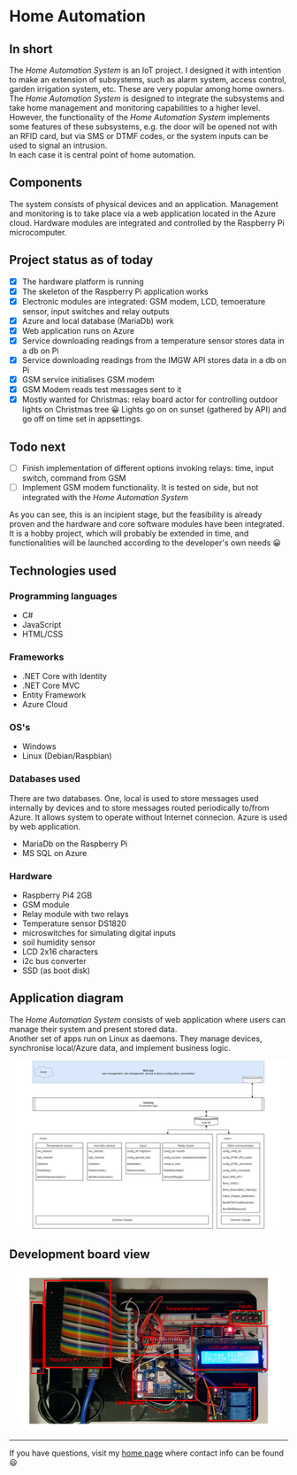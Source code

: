 # Home Automation

## In short

The *Home Automation System* is an IoT project. I designed it with intention to make an extension of subsystems, such as alarm system, access control, garden irrigation system, etc. These are very popular among home owners. The *Home Automation System* is designed to integrate the subsystems and take home management and monitoring capabilities to a higher level.  
However, the functionality of the *Home Automation System* implements some features of these subsystems, e.g. the door will be opened not with an RFID card, but via SMS or DTMF codes, or the system inputs can be used to signal an intrusion.  
In each case it is central point of home automation.

## Components

The system consists of physical devices and an application. Management and monitoring is to take place via a web application located in the Azure cloud. Hardware modules are integrated and controlled by the Raspberry Pi microcomputer.

## Project status as of today

- [x] The hardware platform is running  
- [x] The skeleton of the Raspberry Pi application works  
- [x] Electronic modules are integrated: GSM modem, LCD, temoerature sensor, input switches and relay outputs
- [x] Azure and local database (MariaDb) work
- [x] Web application runs on Azure
- [x] Service downloading readings from a temperature sensor stores data in a db on Pi
- [x] Service downloading readings from the IMGW API stores data in a db on Pi
- [x] GSM service initialises GSM modem
- [x] GSM Modem reads test messages sent to it
- [x] Mostly wanted for Christmas: relay board actor for controlling outdoor lights on Christmas tree :grinning: Lights go on on sunset (gathered by API) and go off on time set in appsettings.

## Todo next

- [ ] Finish implementation of different options invoking relays: time, input switch, command from GSM
- [ ] Implement GSM modem functionality. It is tested on side, but not integrated with the *Home Automation System*

As you can see, this is an incipient stage, but the feasibility is already proven and the hardware and core software modules have been integrated. It is a hobby project, which will probably be extended in time, and functionalities will be launched according to the developer's own needs :grinning:

## Technologies used

### Programming languages

- C#
- JavaScript
- HTML/CSS

### Frameworks

- .NET Core with Identity
- .NET Core MVC
- Entity Framework
- Azure Cloud

### OS's

- Windows
- Linux (Debian/Raspbian)

### Databases used

There are two databases. One, local is used to store messages used internally by devices and to store messages routed periodically to/from Azure. It allows system to operate without Internet connecion. Azure is used by web application.

- MariaDb on the Raspberry Pi
- MS SQL on Azure

### Hardware

- Raspberry Pi4 2GB
- GSM module
- Relay module with two relays
- Temperature sensor DS1820
- microswitches for simulating digital inputs
- soil humidity sensor
- LCD 2x16 characters
- i2c bus converter
- SSD (as boot disk)

## Application diagram

The *Home Automation System* consists of web application where users can manage their system and present stored data.  
Another set of apps run on Linux as daemons. They manage devices, synchronise local/Azure data, and implement business logic.

![AppDiagram](AppModules.png)

## Development board view

![DevBoard](RPiDevBoard.png)

---
If you have questions, visit my [home page](https://www.adameczek.pl "My Homepage") where contact info can be found :smiley:
